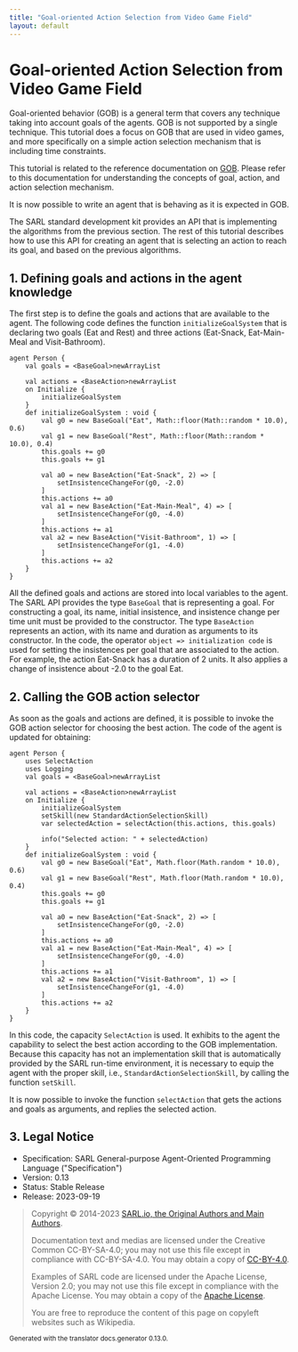 ```yaml
---
title: "Goal-oriented Action Selection from Video Game Field"
layout: default
---
```


# Goal-oriented Action Selection from Video Game Field

Goal-oriented behavior (GOB) is a general term that covers any technique taking into account goals of the agents.
GOB is not supported by a single technique.
This tutorial does a focus on GOB that are used in video games, and more specifically on a simple action selection
mechanism that is including time constraints.

This tutorial is related to the reference documentation on [GOB](../reference/gob/TGob.html).
Please refer to this documentation for understanding the concepts of goal, action, and action selection mechanism.

It is now possible to write an agent that is behaving as it is expected in GOB.

The SARL standard development kit provides an API that is implementing the algorithms from the previous section.
The rest of this tutorial describes how to use this API for creating an agent that is selecting an action to reach its goal, and based on the previous algorithms.

## 1. Defining goals and actions in the agent knowledge

The first step is to define the goals and actions that are available to the agent.
The following code defines the function `initializeGoalSystem` that is declaring two goals (Eat and Rest) and three actions (Eat-Snack, Eat-Main-Meal and Visit-Bathroom).

```sarl
agent Person {
	val goals = <BaseGoal>newArrayList

	val actions = <BaseAction>newArrayList
	on Initialize {
		initializeGoalSystem
	}
	def initializeGoalSystem : void {
		val g0 = new BaseGoal("Eat", Math::floor(Math::random * 10.0), 0.6)
		val g1 = new BaseGoal("Rest", Math::floor(Math::random * 10.0), 0.4)
		this.goals += g0
		this.goals += g1

		val a0 = new BaseAction("Eat-Snack", 2) => [
			setInsistenceChangeFor(g0, -2.0)
		]
		this.actions += a0
		val a1 = new BaseAction("Eat-Main-Meal", 4) => [
			setInsistenceChangeFor(g0, -4.0)
		]
		this.actions += a1
		val a2 = new BaseAction("Visit-Bathroom", 1) => [
			setInsistenceChangeFor(g1, -4.0)
		]
		this.actions += a2
	}
}
```


All the defined goals and actions are stored into local variables to the agent.
The SARL API provides the type `BaseGoal` that is representing a goal. For constructing a goal, its name, initial insistence, and insistence change per time unit must be provided to the constructor.
The type `BaseAction` represents an action, with its name and duration as arguments to its constructor.
In the code, the operator `object => initialization code` is used for setting the insistences per goal that are associated to the action.
For example, the action Eat-Snack has a duration of 2 units. It also applies a change of insistence about -2.0 to the goal Eat.

## 2. Calling the GOB action selector

As soon as the goals and actions are defined, it is possible to invoke the GOB action selector for choosing the best action.
The code of the agent is updated for obtaining:

```sarl
agent Person {
	uses SelectAction
	uses Logging
	val goals = <BaseGoal>newArrayList

	val actions = <BaseAction>newArrayList
	on Initialize {
		initializeGoalSystem
		setSkill(new StandardActionSelectionSkill)
		var selectedAction = selectAction(this.actions, this.goals)
		
		info("Selected action: " + selectedAction)
	}
	def initializeGoalSystem : void {
		val g0 = new BaseGoal("Eat", Math.floor(Math.random * 10.0), 0.6)
		val g1 = new BaseGoal("Rest", Math.floor(Math.random * 10.0), 0.4)
		this.goals += g0
		this.goals += g1

		val a0 = new BaseAction("Eat-Snack", 2) => [
			setInsistenceChangeFor(g0, -2.0)
		]
		this.actions += a0
		val a1 = new BaseAction("Eat-Main-Meal", 4) => [
			setInsistenceChangeFor(g0, -4.0)
		]
		this.actions += a1
		val a2 = new BaseAction("Visit-Bathroom", 1) => [
			setInsistenceChangeFor(g1, -4.0)
		]
		this.actions += a2
	}
}
```


In this code, the capacity `SelectAction` is used. It exhibits to the agent the capability to select the best action according to the GOB implementation.
Because this capacity has not an implementation skill that is automatically provided by the SARL run-time environment, it is necessary to equip the agent with
the proper skill, i.e., `StandardActionSelectionSkill`, by calling the function `setSkill`.

It is now possible to invoke the function `selectAction` that gets the actions and goals as arguments, and replies the selected action.



## 3. Legal Notice

* Specification: SARL General-purpose Agent-Oriented Programming Language ("Specification")
* Version: 0.13
* Status: Stable Release
* Release: 2023-09-19

> Copyright &copy; 2014-2023 [SARL.io, the Original Authors and Main Authors](https://www.sarl.io/about/index.html).
>
> Documentation text and medias are licensed under the Creative Common CC-BY-SA-4.0;
> you may not use this file except in compliance with CC-BY-SA-4.0.
> You may obtain a copy of [CC-BY-4.0](https://creativecommons.org/licenses/by-sa/4.0/deed.en).
>
> Examples of SARL code are licensed under the Apache License, Version 2.0;
> you may not use this file except in compliance with the Apache License.
> You may obtain a copy of the [Apache License](http://www.apache.org/licenses/LICENSE-2.0).
>
> You are free to reproduce the content of this page on copyleft websites such as Wikipedia.

<small>Generated with the translator docs.generator 0.13.0.</small>

